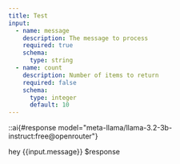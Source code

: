 ```yaml
---
title: Test
input:
  - name: message
    description: The message to process
    required: true
    schema:
      type: string
  - name: count
    description: Number of items to return
    required: false
    schema:
      type: integer
      default: 10
---
```


::ai{#response model="meta-llama/llama-3.2-3b-instruct:free@openrouter"}


hey {{input.message}} $response